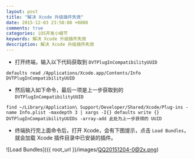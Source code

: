 ```yaml
---
layout: post
title: "解决 Xcode 升级插件失效"
date: 2015-12-03 23:50:08 +0800
comments: true
categories: iOS开发小细节
keywords: 解决 Xcode 升级插件失效
description: 解决 Xcode 升级插件失效
---
```



* 打开终端，输入以下代码获取到 `DVTPlugInCompatibilityUUID`

<p></p>

```
defaults read /Applications/Xcode.app/Contents/Info DVTPlugInCompatibilityUUID
```

* 然后输入如下命令，最后一项是上一步获取到的 `DVTPlugInCompatibilityUUID`

<p></p>

```
find ~/Library/Application\ Support/Developer/Shared/Xcode/Plug-ins -name Info.plist -maxdepth 3 | xargs -I{} defaults write {} DVTPlugInCompatibilityUUIDs -array-add 此处为上一步获得的 UUID
```

* 终端执行完上面命令后，打开 Xcode，会有下图提示，点击 `Load Bundles`，就会加载 Xcode 插件目录中已安装的插件。

<p></p>

<!--more-->

![Load Bundles]({{ root_url }}/images/QQ20151204-0@2x.png)

~~~ 😊 OVER 😊 ~~~


